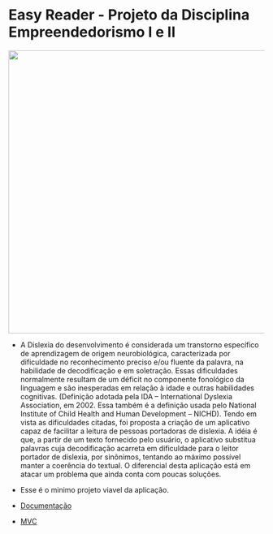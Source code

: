 # Easy Reader - Projeto da Disciplina Empreendedorismo I e II

<p align="center">
  <img width="1123" height="558" src="https://pbs.twimg.com/media/DhOPX5iWsAUpLCH.jpg">
</p>

* A Dislexia do desenvolvimento é considerada um transtorno específico de aprendizagem de origem neurobiológica, caracterizada por dificuldade no reconhecimento preciso e/ou fluente da palavra, na habilidade de decodificação e em soletração. Essas dificuldades normalmente resultam de um déficit no componente fonológico da linguagem e são inesperadas em relação à idade e outras habilidades cognitivas. (Definição adotada pela IDA – International Dyslexia Association, em 2002. Essa também é a definição usada pelo National Institute of Child Health and Human Development – NICHD). Tendo em vista as dificuldades citadas, foi proposta a criação de um aplicativo capaz de facilitar a leitura de pessoas portadoras de dislexia. A idéia é que, a partir de um texto fornecido pelo usuário, o aplicativo substitua palavras cuja decodificação acarreta em dificuldade para o leitor portador de dislexia, por sinônimos, tentando ao máximo possível manter a coerência do textual. O diferencial desta aplicação está em atacar um problema que ainda conta com poucas soluções.

* Esse é o minimo projeto viavel da aplicação.
* [Documentação](https://docs.google.com/document/d/1mF5GwZAKstXZWTHiZSK_IH7WDIZcIyCyZnViG79w5Ao/edit)
* [MVC](https://easy-reader-dislexia.herokuapp.com/)
